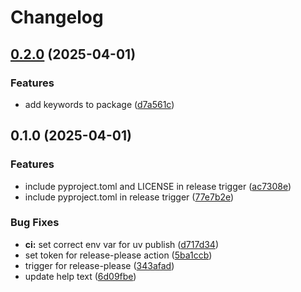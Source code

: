 # Changelog

## [0.2.0](https://github.com/david-fischer/typer-pydantic-config/compare/v0.1.0...v0.2.0) (2025-04-01)


### Features

* add keywords to package ([d7a561c](https://github.com/david-fischer/typer-pydantic-config/commit/d7a561cf2c2868dbccb6f5839d977c9759c4d175))

## 0.1.0 (2025-04-01)


### Features

* include pyproject.toml and LICENSE in release trigger ([ac7308e](https://github.com/david-fischer/typer-pydantic-config/commit/ac7308e4cc3a0ceb1d02c28abd723e4801d1d274))
* include pyproject.toml in release trigger ([77e7b2e](https://github.com/david-fischer/typer-pydantic-config/commit/77e7b2ee31af998bc3bd45bd6ca6d885daadc31c))


### Bug Fixes

* **ci:** set correct env var for uv publish ([d717d34](https://github.com/david-fischer/typer-pydantic-config/commit/d717d3451cb8b64d81e79a4182965c17091dfd7c))
* set token for release-please action ([5ba1ccb](https://github.com/david-fischer/typer-pydantic-config/commit/5ba1ccb46b4f9d7eb007feac3903e303a49296e3))
* trigger for release-please ([343afad](https://github.com/david-fischer/typer-pydantic-config/commit/343afad57e792a540a78bfa83b2423440e13f696))
* update help text ([6d09fbe](https://github.com/david-fischer/typer-pydantic-config/commit/6d09fbed2e2be1627105dadea227167d0a8e61d0))
